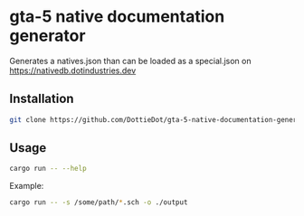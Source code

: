 # gta-5 native documentation generator

Generates a natives.json than can be loaded as a special.json on https://nativedb.dotindustries.dev

## Installation

```sh
git clone https://github.com/DottieDot/gta-5-native-documentation-generator.git
```

## Usage

```sh
cargo run -- --help
```

Example:
```sh
cargo run -- -s /some/path/*.sch -o ./output
```
